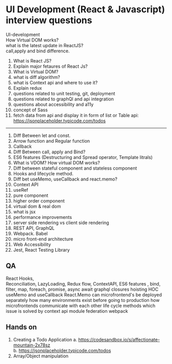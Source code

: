 # UI Development (React & Javascript) interview questions
UI-development<br/>
How Virtual DOM works?<br/>
what is the latest update in ReactJS?<br/>
call,apply and bind difference.<br/>

1. What is React JS?
2. Explain major fetaures of React Js?
3. What is Virtual DOM?
4. what is diff algorithm?
5. what is Context api and where to use it?
6. Explain redux
7. questions related to unit testing, git, deployment
8. questions related to graphQl and api integration
9. questions about accessibility and a11y
10. concept of Sass
11. fetch data from api and display it in form of list or Table
   api: https://jsonplaceholder.typicode.com/todos

----------
1)	Diff Between let and const.
2)	Arrow function and Regular function 
3)	Callback 
4)	Diff Between call, apply and Bind?
5)	ES6 features (Destructuring and Spread operator, Template litrals)
6)	What is VDOM? How virtual DOM works?
7)	Diff between stateful component and stateless component 
8)	Hooks and lifecycle method.
9)	Diff bet useMemo, useCallback and react.memo?
10)	Context API
11)	useRef
12)	pure component
13)	higher order component
14)	virtual dom & real dom
15)	what is jsx
16)	performance improvements
17)	server side rendering vs client side rendering
18)	REST API, GraphQL
19)	Webpack. Babel
20)	micro front-end architecture
21)	Web Accessibility
22)	Jest, React Testing Library

QA
---------
React Hooks,  
Reconciliation, 
LazyLoading, 
Redux flow, 
ContextAPI, 
ES6 features ,
bind, 
filter, 
map, 
foreach, 
promise, 
async await
graphql
closures
hoisting
HOC
useMemo and useCallback
React.Memo
can microfrontend's be deployed separately
how many environments exist before going to production
how microfrontends communicate with each other
life cycle methods
which issue is solved by context api
module federation
webpack


Hands on 
---------
1.	Creating a Todo Application 
a.	https://codesandbox.io/s/affectionate-mountain-2x78sz <br/>
b.	https://jsonplaceholder.typicode.com/todos <br/>
2.	Array/Object manipulation






